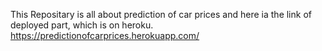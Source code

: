 This Repositary is all about prediction of car prices and here ia the link of deployed part, which is on heroku.
https://predictionofcarprices.herokuapp.com/
